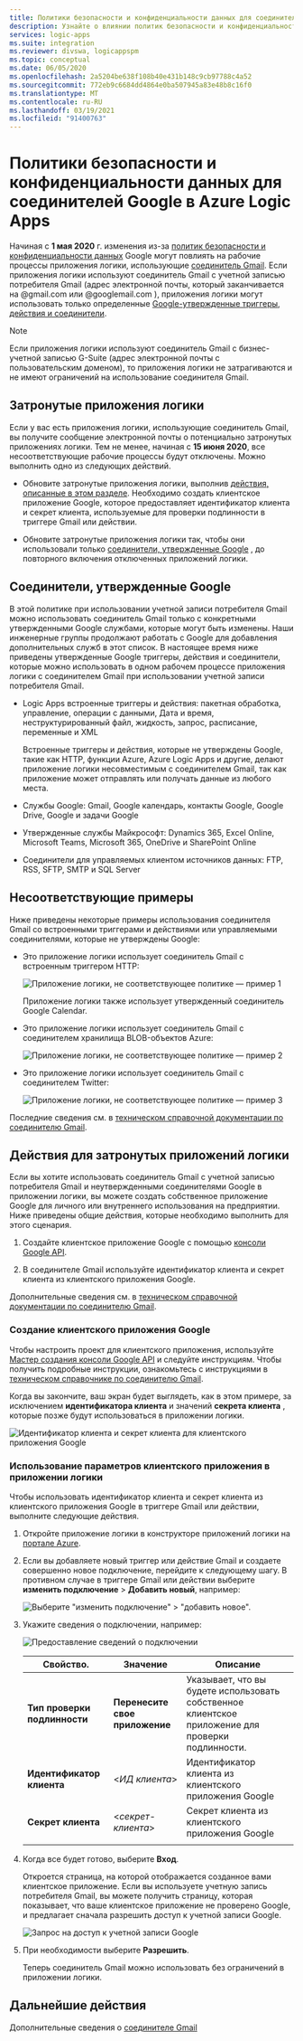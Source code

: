 ```yaml
---
title: Политики безопасности и конфиденциальности данных для соединителей Google
description: Узнайте о влиянии политик безопасности и конфиденциальности Google на соединители Google, например Gmail, в Azure Logic Apps
services: logic-apps
ms.suite: integration
ms.reviewer: divswa, logicappspm
ms.topic: conceptual
ms.date: 06/05/2020
ms.openlocfilehash: 2a5204be638f108b40e431b148c9cb97788c4a52
ms.sourcegitcommit: 772eb9c6684dd4864e0ba507945a83e48b8c16f0
ms.translationtype: MT
ms.contentlocale: ru-RU
ms.lasthandoff: 03/19/2021
ms.locfileid: "91400763"
---
```

# <a name="data-security-and-privacy-policies-for-google-connectors-in-azure-logic-apps"></a>Политики безопасности и конфиденциальности данных для соединителей Google в Azure Logic Apps

Начиная с **1 мая 2020** г. изменения из-за [политик безопасности и конфиденциальности данных](https://www.blog.google/technology/safety-security/project-strobe/) Google могут повлиять на рабочие процессы приложения логики, использующие [соединитель Gmail](/connectors/gmail/). Если приложения логики используют соединитель Gmail с учетной записью потребителя Gmail (адрес электронной почты, который заканчивается на @gmail.com или @googlemail.com ), приложения логики могут использовать только определенные [Google-утвержденные триггеры, действия и соединители](#approved-connectors).

> [!NOTE]
> Если приложения логики используют соединитель Gmail с бизнес-учетной записью G-Suite (адрес электронной почты с пользовательским доменом), то приложения логики не затрагиваются и не имеют ограничений на использование соединителя Gmail.

## <a name="affected-logic-apps"></a>Затронутые приложения логики

Если у вас есть приложения логики, использующие соединитель Gmail, вы получите сообщение электронной почты о потенциально затронутых приложениях логики. Тем не менее, начиная с **15 июня 2020**, все несоответствующие рабочие процессы будут отключены. Можно выполнить одно из следующих действий.

* Обновите затронутые приложения логики, выполнив [действия, описанные в этом разделе](#update-affected-workflows). Необходимо создать клиентское приложение Google, которое предоставляет идентификатор клиента и секрет клиента, используемые для проверки подлинности в триггере Gmail или действии.

* Обновите затронутые приложения логики так, чтобы они использовали только [соединители, утвержденные Google](#approved-connectors) , до повторного включения отключенных приложений логики.

<a name="approved-connectors"></a>

## <a name="google-approved-connectors"></a>Соединители, утвержденные Google

В этой политике при использовании учетной записи потребителя Gmail можно использовать соединитель Gmail только с конкретными утвержденными Google службами, которые могут быть изменены. Наши инженерные группы продолжают работать с Google для добавления дополнительных служб в этот список. В настоящее время ниже приведены утвержденные Google триггеры, действия и соединители, которые можно использовать в одном рабочем процессе приложения логики с соединителем Gmail при использовании учетной записи потребителя Gmail.

* Logic Apps встроенные триггеры и действия: пакетная обработка, управление, операции с данными, Дата и время, неструктурированный файл, жидкость, запрос, расписание, переменные и XML

  Встроенные триггеры и действия, которые не утверждены Google, такие как HTTP, функции Azure, Azure Logic Apps и другие, делают приложение логики несовместимым с соединителем Gmail, так как приложение может отправлять или получать данные из любого места.

* Службы Google: Gmail, Google календарь, контакты Google, Google Drive, Google и задачи Google

* Утвержденные службы Майкрософт: Dynamics 365, Excel Online, Microsoft Teams, Microsoft 365, OneDrive и SharePoint Online

* Соединители для управляемых клиентом источников данных: FTP, RSS, SFTP, SMTP и SQL Server

## <a name="non-compliant-examples"></a>Несоответствующие примеры

Ниже приведены некоторые примеры использования соединителя Gmail со встроенными триггерами и действиями или управляемыми соединителями, которые не утверждены Google:

* Это приложение логики использует соединитель Gmail с встроенным триггером HTTP:

  ![Приложение логики, не соответствующее политике — пример 1](./media/connectors-google-data-security-privacy-policy/not-compliant-logic-app-1.png)
  
  Приложение логики также использует утвержденный соединитель Google Calendar.

* Это приложение логики использует соединитель Gmail с соединителем хранилища BLOB-объектов Azure:

  ![Приложение логики, не соответствующее политике — пример 2](./media/connectors-google-data-security-privacy-policy/not-compliant-logic-app-2.png)

* Это приложение логики использует соединитель Gmail с соединителем Twitter:

  ![Приложение логики, не соответствующее политике — пример 3](./media/connectors-google-data-security-privacy-policy/not-compliant-logic-app-3.png)

Последние сведения см. в [техническом справочной документации по соединителю Gmail](/connectors/gmail/).

<a name="update-affected-workflows"></a>

## <a name="steps-for-affected-logic-apps"></a>Действия для затронутых приложений логики

Если вы хотите использовать соединитель Gmail с учетной записью потребителя Gmail и неутвержденными соединителями Google в приложении логики, вы можете создать собственное приложение Google для личного или внутреннего использования на предприятии. Ниже приведены общие действия, которые необходимо выполнить для этого сценария.

1. Создайте клиентское приложение Google с помощью [консоли Google API](https://console.developers.google.com).

1. В соединителе Gmail используйте идентификатор клиента и секрет клиента из клиентского приложения Google.

Дополнительные сведения см. в [техническом справочной документации по соединителю Gmail](/connectors/gmail/#authentication-and-bring-your-own-application).

### <a name="create-google-client-app"></a>Создание клиентского приложения Google

Чтобы настроить проект для клиентского приложения, используйте [Мастер создания консоли Google API](https://console.developers.google.com/start/api?id=gmail&credential=client_key) и следуйте инструкциям. Чтобы получить подробные инструкции, ознакомьтесь с инструкциями в [техническом справочнике по соединителю Gmail](/connectors/gmail/#authentication-and-bring-your-own-application).

Когда вы закончите, ваш экран будет выглядеть, как в этом примере, за исключением **идентификатора клиента** и значений **секрета клиента** , которые позже будут использоваться в приложении логики.

![Идентификатор клиента и секрет клиента для клиентского приложения Google](./media/connectors-google-data-security-privacy-policy/google-api-console.png)

### <a name="use-client-app-settings-in-logic-app"></a>Использование параметров клиентского приложения в приложении логики

Чтобы использовать идентификатор клиента и секрет клиента из клиентского приложения Google в триггере Gmail или действии, выполните следующие действия.

1. Откройте приложение логики в конструкторе приложений логики на [портале Azure](https://portal.azure.com).

1. Если вы добавляете новый триггер или действие Gmail и создаете совершенно новое подключение, перейдите к следующему шагу. В противном случае в триггере Gmail или действии выберите **изменить подключение**  >  **Добавить новый**, например:

   ![Выберите "изменить подключение" > "добавить новое".](./media/connectors-google-data-security-privacy-policy/change-gmail-connection.png)

1. Укажите сведения о подключении, например:

   ![Предоставление сведений о подключении](./media/connectors-google-data-security-privacy-policy/authentication-type-bring-your-own.png)

   | Свойство. | Значение | Описание |
   |----------|-------|-------------|
   | **Тип проверки подлинности** | **Перенесите свое приложение** | Указывает, что вы будете использовать собственное клиентское приложение для проверки подлинности. |
   | **Идентификатор клиента** | <*ИД клиента*> | Идентификатор клиента из клиентского приложения Google |
   | **Секрет клиента** | <*секрет-клиента*> | Секрет клиента из клиентского приложения Google |
   ||||

1. Когда все будет готово, выберите **Вход**.

   Откроется страница, на которой отображается созданное вами клиентское приложение. Если вы используете учетную запись потребителя Gmail, вы можете получить страницу, которая показывает, что ваше клиентское приложение не проверено Google, и предлагает сначала разрешить доступ к учетной записи Google.

   ![Запрос на доступ к учетной записи Google](./media/connectors-google-data-security-privacy-policy/allow-access-authorized-domain.png)

1. При необходимости выберите **Разрешить**.

   Теперь соединитель Gmail можно использовать без ограничений в приложении логики.

## <a name="next-steps"></a>Дальнейшие действия

Дополнительные сведения о [соединителе Gmail](/connectors/gmail/)

